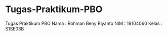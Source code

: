 # Tugas-Praktikum-PBO
Tugas Praktikum PBO
Nama  : Rohman Beny Riyanto
NIM   : 19104060
Kelas : S1SE03B
